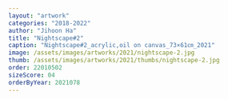 ```yaml
---
layout: "artwork"
categories: "2018-2022"
author: "Jihoon Ha"
title: "Nightscape#2"
caption: "Nightscape#2_acrylic,oil on canvas_73×61㎝_2021"
image: /assets/images/artworks/2021/nightscape-2.jpg
thumb: /assets/images/artworks/2021/thumbs/nightscape-2.jpg
order: 22010502
sizeScore: 04
orderByYear: 2021078
---
```

